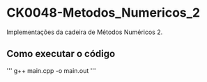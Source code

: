 # CK0048-Metodos_Numericos_2
Implementações da cadeira de Métodos Numéricos 2.


## Como executar o código

'''
	g++ main.cpp -o main.out
'''